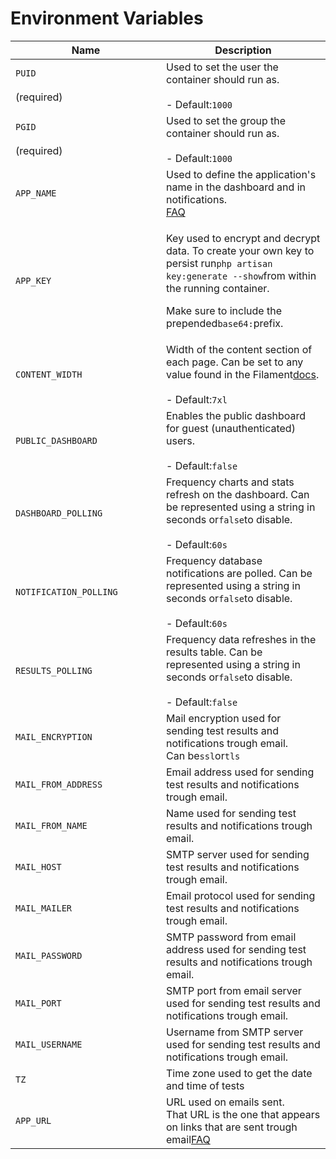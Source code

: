 # Environment Variables

<table><thead><tr><th width="225">Name</th><th>Description</th></tr></thead><tbody><tr><td><code>PUID</code><br><br>(required)</td><td>Used to set the user the container should run as.<br><br>- Default:<code>1000</code></td></tr><tr><td><code>PGID</code><br><br>(required)</td><td>Used to set the group the container should run as.<br><br>- Default:<code>1000</code></td></tr><tr><td><code>APP_NAME</code></td><td>Used to define the application's name in the dashboard and in notifications.<br><a href="../../help/faqs.md#i-get-a-warning-on-container-start-up-that-the-app_key-is-missing">FAQ</a></td></tr><tr><td><code>APP_KEY</code></td><td><p>Key used to encrypt and decrypt data. To create your own key to persist run<code>php artisan key:generate --show</code>from within the running container.</p><p></p><p>Make sure to include the prepended<code>base64:</code>prefix.</p></td></tr><tr><td><code>CONTENT_WIDTH</code></td><td>Width of the content section of each page. Can be set to any value found in the Filament<a href="https://filamentphp.com/docs/3.x/panels/configuration#customizing-the-maximum-content-width">docs</a>.<br><br>- Default:<code>7xl</code></td></tr><tr><td><code>PUBLIC_DASHBOARD</code></td><td>Enables the public dashboard for guest (unauthenticated) users.<br><br>- Default:<code>false</code></td></tr><tr><td><code>DASHBOARD_POLLING</code></td><td>Frequency charts and stats refresh on the dashboard. Can be represented using a string in seconds or<code>false</code>to disable.<br><br>- Default:<code>60s</code></td></tr><tr><td><code>NOTIFICATION_POLLING</code></td><td>Frequency database notifications are polled. Can be represented using a string in seconds or<code>false</code>to disable.<br><br>- Default:<code>60s</code></td></tr><tr><td><code>RESULTS_POLLING</code></td><td>Frequency data refreshes in the results table. Can be represented using a string in seconds or<code>false</code>to disable.<br><br>- Default:<code>false</code></td></tr><tr><td><code>MAIL_ENCRYPTION</code></td><td>Mail encryption used for sending test results and notifications trough email.<br>Can be<code>ssl</code>or<code>tls</code><br></td></tr><tr><td><code>MAIL_FROM_ADDRESS</code></td><td>Email address used for sending test results and notifications trough email.</td></tr><tr><td><code>MAIL_FROM_NAME</code></td><td>Name used for sending test results and notifications trough email.</td></tr><tr><td><code>MAIL_HOST</code></td><td>SMTP server used for sending test results and notifications trough email.</td></tr><tr><td><code>MAIL_MAILER</code></td><td>Email protocol used for sending test results and notifications trough email.</td></tr><tr><td><code>MAIL_PASSWORD</code></td><td>SMTP password from email address used for sending test results and notifications trough email.</td></tr><tr><td><code>MAIL_PORT</code></td><td>SMTP port from email server used for sending test results and notifications trough email.</td></tr><tr><td><code>MAIL_USERNAME</code></td><td>Username from SMTP server used for sending test results and notifications trough email.</td></tr><tr><td><code>TZ</code></td><td>Time zone used to get the date and time of tests</td></tr><tr><td><code>APP_URL</code></td><td>URL used on emails sent.<br>That URL is the one that appears on links that are sent trough email<a href="../../help/faqs#notifications">FAQ</a></td></tr></tbody></table>
